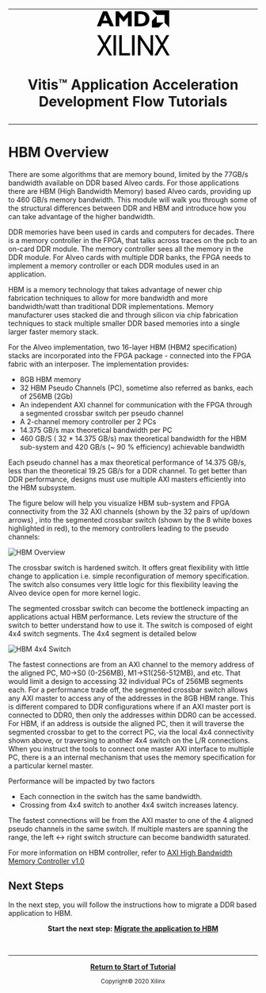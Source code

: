<table class="sphinxhide">
 <tr>
   <td align="center"><img src="https://raw.githubusercontent.com/Xilinx/Image-Collateral/main/xilinx-logo.png" width="30%"/><h1>Vitis™ Application Acceleration Development Flow Tutorials</h1>
   </td>
 </tr>
 <tr>
 <td>
 </td>
 </tr>
</table>

# HBM Overview

There are some algorithms that are memory bound, limited by the 77GB/s bandwidth available on DDR based Alveo cards. For those applications there are  HBM (High Bandwidth Memory) based  Alveo cards, providing up to 460 GB/s memory bandwidth.  This module will walk you through some of the structural differences between DDR and HBM and introduce how you can take advantage of the higher bandwidth.

DDR memories have been used in cards and computers for decades. There is a memory controller in the FPGA, that talks across traces on the pcb to an on-card DDR module. The memory controller sees all the memory in the DDR module. For Alveo cards with multiple DDR banks, the FPGA needs to implement a memory controller or each DDR modules used in an application.

HBM is a memory technology that takes advantage of newer chip fabrication techniques to allow for more bandwidth and more bandwidth/watt than traditional DDR implementations. Memory manufacturer uses stacked die and through silicon via chip fabrication techniques to stack multiple smaller DDR based memories into a single larger faster memory stack.


For the Alveo implementation, two 16-layer HBM (HBM2 specification) stacks are incorporated into the FPGA package - connected into the FPGA fabric with an interposer. The implementation provides:

- 8GB HBM memory
- 32 HBM Pseudo Channels (PC), sometime also referred as banks, each of 256MB (2Gb)
- An independent AXI channel for communication with the FPGA through a segmented crossbar switch per pseudo channel
- A 2-channel memory controller per 2 PCs
- 14.375 GB/s max theoretical bandwidth per PC
- 460 GB/S ( 32 * 14.375 GB/s) max theoretical bandwidth for the HBM sub-system and 420 GB/s (~ 90 % efficiency) achievable bandwidth


Each pseudo channel has a max theoretical performance of 14.375 GB/s, less than the theoretical 19.25 GB/s for a DDR channel. To get better than DDR performance, designs must use multiple AXI masters efficiently into the HBM subsystem.

The figure below will help you visualize HBM sub-system and FPGA connectivity from the 32 AXI channels (shown by the 32 pairs of up/down arrows) , into the segmented crossbar switch  (shown by the 8 white boxes highlighted in red),  to the memory controllers leading to the pseudo channels:


![HBM Overview](./images/HBM_Overview.png)

The crossbar switch is hardened switch. It offers great flexibility with little change to application i.e. simple reconfiguration of memory specification. The switch also consumes very little logic for this flexibility leaving the Alveo device open for more kernel logic.


The segmented crossbar switch can become the bottleneck impacting an applications actual HBM performance.
 Lets review the structure of the switch to better understand how to use it. The switch is composed of eight 4x4 switch segments. The 4x4 segment is detailed below


![HBM 4x4 Switch](./images/hbm_4x4_switch.png)

The fastest connections are from an AXI channel to the memory address of the aligned PC, M0→S0 (0-256MB), M1->S1(256-512MB), and etc. That would limit a design to accessing 32 individual PCs of 256MB segments each. For a performance trade off, the segmented crossbar switch allows any AXI master to access any of the addresses in the 8GB HBM range. This is different compared to DDR configurations where if an AXI master port is connected to DDR0, then only the addresses within DDR0 can be accessed. For HBM, if an address is outside the aligned PC, then it will traverse the segmented crossbar to get to the correct PC, via the local 4x4 connectivity shown above, or traversing to another 4x4 switch on the L/R connections.
When you instruct the tools to connect one master AXI interface to multiple PC, there is a an internal mechanism that uses the memory specification for a particular kernel master.

Performance will be impacted by two factors
- Each connection in the switch has the same bandwidth.
- Crossing from 4x4 switch to another 4x4 switch increases latency.

 The fastest connections will be from the AXI master to one of the 4 aligned pseudo channels in the same switch.  If multiple masters are spanning the range, the left ↔ right switch structure can become  bandwidth saturated.

For more information on HBM controller, refer to <a href="https://www.xilinx.com/support/documentation/ip_documentation/hbm/v1_0/pg276-axi-hbm.pdf"> AXI High Bandwidth
Memory Controller v1.0</a>


## Next Steps


In the next step, you will follow the instructions how to migrate a DDR based application to HBM.


<p align="center"><b>
Start the next step: <a href="2_Migrating_to_HBM.md"> Migrate the application to HBM</a>
</b></p>
</br>
<hr/>
<p align="center"><b><a href="README.md">Return to Start of Tutorial</a></b></p>

<p align="center"><sup>Copyright&copy; 2020 Xilinx</sup></p>




